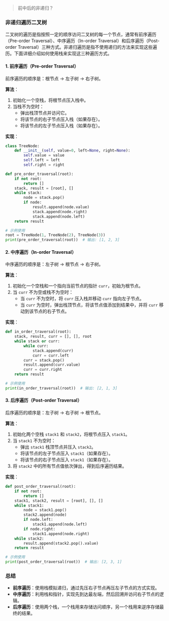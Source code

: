 > 前中后的非递归？


### 非递归遍历二叉树

二叉树的遍历是指按照一定的顺序访问二叉树的每一个节点，通常有前序遍历（Pre-order Traversal）、中序遍历（In-order Traversal）和后序遍历（Post-order Traversal）三种方式。非递归遍历是指不使用递归的方法来实现这些遍历。下面详细介绍如何使用栈来实现这三种遍历方式。

#### 1. 前序遍历（Pre-order Traversal）

前序遍历的顺序是：根节点 -> 左子树 -> 右子树。

**算法**：
1. 初始化一个空栈，将根节点压入栈中。
2. 当栈不为空时：
   - 弹出栈顶节点并访问它。
   - 将该节点的右子节点压入栈（如果存在）。
   - 将该节点的左子节点压入栈（如果存在）。

**实现**：
```python
class TreeNode:
    def __init__(self, value=0, left=None, right=None):
        self.value = value
        self.left = left
        self.right = right

def pre_order_traversal(root):
    if not root:
        return []
    stack, result = [root], []
    while stack:
        node = stack.pop()
        if node:
            result.append(node.value)
            stack.append(node.right)
            stack.append(node.left)
    return result

# 示例使用
root = TreeNode(1, TreeNode(2), TreeNode(3))
print(pre_order_traversal(root))  # 输出: [1, 2, 3]
```

#### 2. 中序遍历（In-order Traversal）

中序遍历的顺序是：左子树 -> 根节点 -> 右子树。

**算法**：
1. 初始化一个空栈和一个指向当前节点的指针 `curr`，初始为根节点。
2. 当 `curr` 不为空或栈不为空时：
   - 当 `curr` 不为空时，将 `curr` 压入栈并移动 `curr` 指向左子节点。
   - 当 `curr` 为空时，弹出栈顶节点，将该节点值添加到结果中，并将 `curr` 移动到该节点的右子节点。

**实现**：
```python
def in_order_traversal(root):
    stack, result, curr = [], [], root
    while stack or curr:
        while curr:
            stack.append(curr)
            curr = curr.left
        curr = stack.pop()
        result.append(curr.value)
        curr = curr.right
    return result

# 示例使用
print(in_order_traversal(root))  # 输出: [2, 1, 3]
```

#### 3. 后序遍历（Post-order Traversal）

后序遍历的顺序是：左子树 -> 右子树 -> 根节点。

**算法**：
1. 初始化两个空栈 `stack1` 和 `stack2`，将根节点压入 `stack1`。
2. 当 `stack1` 不为空时：
   - 弹出 `stack1` 栈顶节点并压入 `stack2`。
   - 将该节点的左子节点压入 `stack1`（如果存在）。
   - 将该节点的右子节点压入 `stack1`（如果存在）。
3. 将 `stack2` 中的所有节点值依次弹出，得到后序遍历结果。

**实现**：
```python
def post_order_traversal(root):
    if not root:
        return []
    stack1, stack2, result = [root], [], []
    while stack1:
        node = stack1.pop()
        stack2.append(node)
        if node.left:
            stack1.append(node.left)
        if node.right:
            stack1.append(node.right)
    while stack2:
        result.append(stack2.pop().value)
    return result

# 示例使用
print(post_order_traversal(root))  # 输出: [2, 3, 1]
```

### 总结

- **前序遍历**：使用栈模拟递归，通过先压右子节点再压左子节点的方式实现。
- **中序遍历**：利用栈和指针，实现先到达最左端，然后回溯并访问右子节点的逻辑。
- **后序遍历**：使用两个栈，一个栈用来存储访问顺序，另一个栈用来逆序存储最终的结果。
